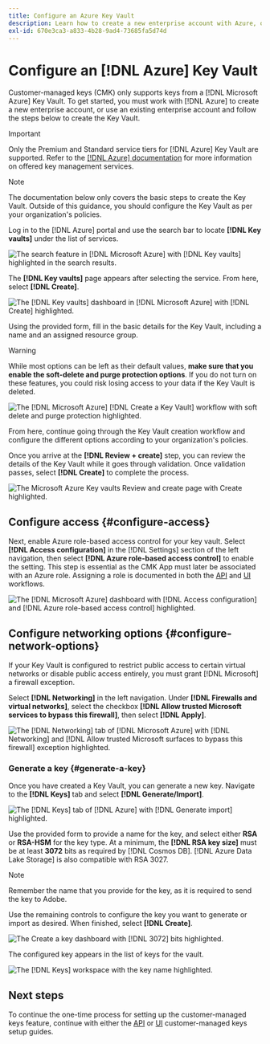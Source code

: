 ```yaml
---
title: Configure an Azure Key Vault
description: Learn how to create a new enterprise account with Azure, or use an existing enterprise account and create the Key Vault.
exl-id: 670e3ca3-a833-4b28-9ad4-73685fa5d74d
---
```

# Configure an [!DNL Azure] Key Vault

Customer-managed keys (CMK) only supports keys from a [!DNL Microsoft Azure] Key Vault. To get started, you must work with [!DNL Azure] to create a new enterprise account, or use an existing enterprise account and follow the steps below to create the Key Vault.

>[!IMPORTANT]
>
>Only the Premium and Standard service tiers for [!DNL Azure] Key Vault are supported. Refer to the [[!DNL Azure] documentation](https://learn.microsoft.com/en-us/azure/security/fundamentals/key-management#azure-key-management-services) for more information on offered key management services.

>[!NOTE]
>
>The documentation below only covers the basic steps to create the Key Vault. Outside of this guidance, you should configure the Key Vault as per your organization's policies.

Log in to the [!DNL Azure] portal and use the search bar to locate **[!DNL Key vaults]** under the list of services.

![The search feature in [!DNL Microsoft Azure] with [!DNL Key vaults] highlighted in the search results.](../../images/governance-privacy-security/customer-managed-keys/access-key-vaults.png)

The **[!DNL Key vaults]** page appears after selecting the service. From here, select **[!DNL Create]**.

![The [!DNL Key vaults] dashboard in [!DNL Microsoft Azure] with [!DNL Create] highlighted.](../../images/governance-privacy-security/customer-managed-keys/create-key-vault.png)

Using the provided form, fill in the basic details for the Key Vault, including a name and an assigned resource group.

>[!WARNING]
>
>While most options can be left as their default values, **make sure that you enable the soft-delete and purge protection options**. If you do not turn on these features, you could risk losing access to your data if the Key Vault is deleted.
>
>![The [!DNL Microsoft Azure] [!DNL Create a Key Vault] workflow with soft delete and purge protection highlighted.](../../images/governance-privacy-security/customer-managed-keys/basic-config.png)

From here, continue going through the Key Vault creation workflow and configure the different options according to your organization's policies.

Once you arrive at the **[!DNL Review + create]** step, you can review the details of the Key Vault while it goes through validation. Once validation passes, select **[!DNL Create]** to complete the process.

![The Microsoft Azure Key vaults Review and create page with Create highlighted.](../../images/governance-privacy-security/customer-managed-keys/finish-creation.png)

## Configure access {#configure-access}

Next, enable Azure role-based access control for your key vault. Select **[!DNL Access configuration]** in the [!DNL Settings] section of the left navigation, then select **[!DNL Azure role-based access control]** to enable the setting. This step is essential as the CMK App must later be associated with an Azure role. Assigning a role is documented in both the [API](./api-set-up.md#assign-to-role) and [UI](./ui-set-up.md#assign-to-role) workflows. 

![The [!DNL Microsoft Azure] dashboard with [!DNL Access configuration] and [!DNL Azure role-based access control] highlighted.](../../images/governance-privacy-security/customer-managed-keys/access-configuration.png)

## Configure networking options {#configure-network-options}

If your Key Vault is configured to restrict public access to certain virtual networks or disable public access entirely, you must grant [!DNL Microsoft] a firewall exception.

Select **[!DNL Networking]** in the left navigation. Under **[!DNL Firewalls and virtual networks]**, select the checkbox **[!DNL Allow trusted Microsoft services to bypass this firewall]**, then select **[!DNL Apply]**.

![The [!DNL Networking] tab of [!DNL Microsoft Azure] with [!DNL Networking] and [!DNL Allow trusted Microsoft surfaces to bypass this firewall] exception highlighted.](../../images/governance-privacy-security/customer-managed-keys/networking.png)

### Generate a key {#generate-a-key}

Once you have created a Key Vault, you can generate a new key. Navigate to the **[!DNL Keys]** tab and select **[!DNL Generate/Import]**.

![The [!DNL Keys] tab of [!DNL Azure] with [!DNL Generate import] highlighted.](../../images/governance-privacy-security/customer-managed-keys/view-keys.png)

Use the provided form to provide a name for the key, and select either **RSA** or **RSA-HSM** for the key type. At a minimum, the **[!DNL RSA key size]** must be at least **3072** bits as required by [!DNL Cosmos DB]. [!DNL Azure Data Lake Storage] is also compatible with RSA 3027.

>[!NOTE]
>
>Remember the name that you provide for the key, as it is required to send the key to Adobe.

Use the remaining controls to configure the key you want to generate or import as desired. When finished, select **[!DNL Create]**.

![The Create a key dashboard with [!DNL 3072] bits highlighted.](../../images/governance-privacy-security/customer-managed-keys/configure-key.png)

The configured key appears in the list of keys for the vault.

![The [!DNL Keys] workspace with the key name highlighted.](../../images/governance-privacy-security/customer-managed-keys/key-added.png)

## Next steps

To continue the one-time process for setting up the customer-managed keys feature, continue with either the [API](./api-set-up.md) or [UI](./ui-set-up.md) customer-managed keys setup guides.
